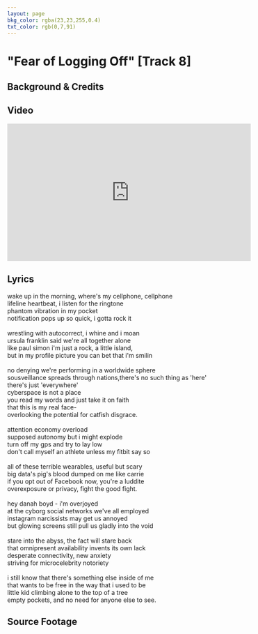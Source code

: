```yaml
---
layout: page
bkg_color: rgba(23,23,255,0.4)
txt_color: rgb(0,7,91)
---
```


# "Fear of Logging Off" [Track 8]

## Background & Credits

## Video

<div class="embed-responsive embed-responsive-16by9">
  <iframe width="560" height="315" src="https://www.youtube.com/embed/oXehxFgoAEI" frameborder="0" allowfullscreen></iframe>
</div>

## Lyrics

wake up in the morning, where's my cellphone, cellphone<br>
lifeline heartbeat, i listen for the ringtone<br>
phantom vibration in my pocket<br>
notification pops up so quick, i gotta rock it<br><br>
wrestling with autocorrect, i whine and i moan<br>
ursula franklin said we're all together alone<br>
like paul simon i'm just a rock, a little island,<br>
but in my profile picture you can bet that i'm smilin<br><br>
no denying we're performing in a worldwide sphere<br>
sousveillance spreads through nations,there's no such thing as 'here'<br>
there's just 'everywhere'<br>
cyberspace is not a place<br>
you read my words and just take it on faith<br>
that this is my real face-<br>
overlooking the potential for catfish disgrace.<br><br>
attention economy overload<br>
supposed autonomy but i might explode<br>
turn off my gps and try to lay low<br>
don't call myself an athlete unless my fitbit say so<br><br>
all of these terrible wearables, useful but scary<br>
big data's pig's blood dumped on me like carrie<br>
if you opt out of Facebook now, you're a luddite<br>
overexposure or privacy, fight the good fight.<br><br>
hey danah boyd - i'm overjoyed<br>
at the cyborg social networks we've all employed<br>
instagram narcissists may get us annoyed<br>
but glowing screens still pull us gladly into the void<br><br>
stare into the abyss, the fact will stare back<br>
that omnipresent availability invents its own lack<br>
desperate connectivity, new anxiety<br>
striving for microcelebrity notoriety<br><br>
i still know that there's something else inside of me<br>
that wants to be free in the way that i used to be<br>
little kid climbing alone to the top of a tree<br>
empty pockets, and no need for anyone else to see.

## Source Footage
